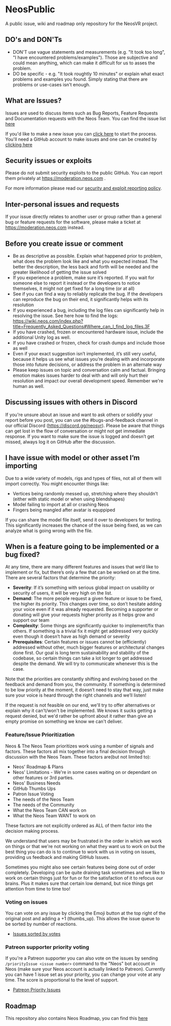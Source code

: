 # NeosPublic
A public issue, wiki and roadmap only repository for the NeosVR project.

## DO's and DON'Ts
- DON'T use vague statements and measurements (e.g. "It took too long", "I have encountered problems/examples"). Those are subjective and could mean anything, which can make it difficult for us to asses the problem.
- DO be specific - e.g. "It took roughtly 10 minutes" or explain what exact problems and examples you found. Simply stating that there are problems or use-cases isn't enough.

## What are Issues?
Issues are used to discuss items such as Bug Reports, Feature Requests and Documentation requests with the Neos Team. You can find the issue list [here](https://github.com/Neos-Metaverse/NeosPublic/issues)

If you'd like to make a new issue you can [click here](https://github.com/Neos-Metaverse/NeosPublic/issues/new/choose) to start the process. You'll need a GitHub account to make issues and one can be created by [clicking here](https://github.com/join)

## Security issues or exploits
Please do not submit security exploits to the public GitHub. You can report them privately at https://moderation.neos.com .

For more information please read our [security and exploit reporting policy](./.github/SECURITY.md).

## Inter-personal issues and requests
If your issue directly relates to another user or group rather than a general bug or feature requests for the software, please make a ticket at https://moderation.neos.com instead.

## Before you create issue or comment
- Be as descriptive as possible. Explain what happened prior to problem, what does the problem look like and what you expected instead. The better the description, the less back and forth will be needed and the greater likelihood of getting the issue solved
- If you experience a problem, make sure it’s reported. If you wait for someone else to report it instead or the developers to notice themselves, it might not get fixed for a long time (or at all)
- See if you can find a way to reliably replicate the bug. If the developers can reproduce the bug on their end, it significantly helps with its resolution
- If you experienced a bug, including the log files can significantly help in resolving the issue. See here how to find the logs: https://wiki.neos.com/index.php?title=Frequently_Asked_Questions#Where_can_I_find_log_files.3F
- If you have crashed, frozen or encountered hardware issue, include the additional Unity log as well.
- If you have crashed or frozen, check for crash dumps and include those as well
- Even if your exact suggestion isn’t implemented, it’s still very useful, because it helps us see what issues you’re dealing with and incorporate those into future decisions, or address the problem in an alternate way
- Please keep issues on topic and conversation calm and factual. Bringing emotion makes issues harder to deal with and will only hurt their resolution and impact our overall development speed. Remember we're human as well.

## Discussing issues with others in Discord
If you're unsure about an issue and want to ask others or solidify your report before you post, you can use the #bugs-and-feedback channel in our official Discord (https://discord.gg/neosvr). Please be aware that things can get lost in the flow of conversation or might not get immediate response. If you want to make sure the issue is logged and doesn’t get missed, always log it on GitHub after the discussion.

## I have issue with model or other asset I’m importing
Due to a wide variety of models, rigs and types of files, not all of them will import correctly. You might encounter things like:
- Vertices being randomly messed up, stretching where they shouldn’t (either with static model or when using blendshapes)
- Model failing to import at all or crashing Neos
- Fingers being mangled after avatar is equppiped

If you can share the model file itself, send it over to developers for testing. This significantly increases the chance of the issue being fixed, as we can analyze what is going wrong with the file.

## When is a feature going to be implemented or a bug fixed?
At any time, there are many different features and issues that we’d like to implement or fix, but there’s only a few that can be worked on at the time. There are several factors that determine the priority:
- **Severity**: If it’s something with serious global impact on usability or security of users, it will be very high on the list.
- **Demand**: The more people request a given feature or issue to be fixed, the higher its priority. This changes over time, so don’t hesitate adding your voice even if it was already requested. Becoming a supporter or donating will give your requests higher priority as it helps grow and support our team
- **Complexity**: Some things are significantly quicker to implement/fix than others. If something is a trivial fix it might get addressed very quickly even though it doesn’t have as high demand or severity
- **Prerequisites**: Certain features or issues cannot be (efficiently) addressed without other, much bigger features or architectural changes done first. Our goal is long term sustainability and stability of the codebase, so certain things can take a lot longer to get addressed despite the demand. We will try to communicate whenever this is the case.

Note that the priorities are constantly shifting and evolving based on the feedback and demand from you, the community. If something is determined to be low priority at the moment, it doesn’t need to stay that way, just make sure your voice is heard through the right channels and we’ll listen!

If the request is not feasible on our end, we'll try to offer alternatives or explain why it can't/won't be implemented. We knows it sucks getting a request denied, but we'd rather be upfront about it rather than give an empty promise on something we know we can't deliver.

### Feature/Issue Prioritization

Neos & The Neos Team prioritizes work using a number of signals and factors. These factors all mix together into a final decision through discussion with the Neos Team. These factors are(but not limited to):
- Neos' Roadmap & Plans
- Neos' Limitations - We're in some cases waiting on or dependant on other features or 3rd parties.
- Neos' Business Needs
- GitHub Thumbs Ups
- Patron Issue Voting
- The needs of the Neos Team
- The needs of the Community
- What the Neos Team CAN work on
- What the Neos Team WANT to work on

These factors are not explicitly ordered as ALL of them factor into the decision making process.  

We understand that users may be frustrated in the order in which we work on things or that we're not working on what they want us to work on but the best thing you can do is to continue to work with us in voting on issues, providing us feedback and making GitHub Issues.

Sometimes you might also see certain features being done out of order completely. Developing can be quite draining task sometimes and we like to work on certain things just for fun or for the satisfaction of it to refocus our brains. Plus it makes sure that certain low demand, but nice things get attention from time to time too!

### Voting on issues
You can vote on any issue by clicking the Emoji button at the top right of the original post and adding a +1 (thumbs_up). This allows the issue queue to be sorted by number of reactions.
- [Issues sorted by votes](https://github.com/Neos-Metaverse/NeosPublic/issues?q=is%3Aissue+is%3Aopen+sort%3Areactions-%2B1-desc)

### Patreon supporter priority voting
If you're a Patreon supporter you can also vote on the issues by sending `/priorityIssue <issue number>` command to the "Neos" bot account in Neos (make sure your Neos account is actually linked to Patreon). Currently you can have 1 issue set as your priority, you can change your vote at any time. The score is proportional to the level of support.
- [Patreon Priority Issues](https://api.neos.com/api/stats/priorityIssues)

## Roadmap

This repository also contains Neos Roadmap, you can find this [here](https://github.com/Neos-Metaverse/NeosPublic/projects/1)


